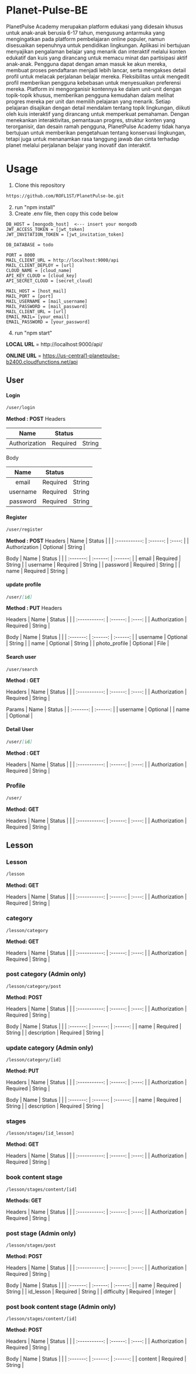 # Planet-Pulse-BE

PlanetPulse Academy merupakan platform edukasi yang didesain khusus untuk anak-anak berusia 6-17 tahun, mengusung antarmuka yang mengingatkan pada platform pembelajaran online populer, namun disesuaikan sepenuhnya untuk pendidikan lingkungan. Aplikasi ini bertujuan menyajikan pengalaman belajar yang menarik dan interaktif melalui konten edukatif dan kuis yang dirancang untuk memacu minat dan partisipasi aktif anak-anak. Pengguna dapat dengan aman masuk ke akun mereka, membuat proses pendaftaran menjadi lebih lancar, serta mengakses detail profil untuk melacak perjalanan belajar mereka. Fleksibilitas untuk mengedit profil memberikan pengguna kebebasan untuk menyesuaikan preferensi mereka. Platform ini mengorganisir kontennya ke dalam unit-unit dengan topik-topik khusus, memberikan pengguna kemudahan dalam melihat progres mereka per unit dan memilih pelajaran yang menarik. Setiap pelajaran disajikan dengan detail mendalam tentang topik lingkungan, diikuti oleh kuis interaktif yang dirancang untuk memperkuat pemahaman. Dengan menekankan interaktivitas, pemantauan progres, struktur konten yang terorganisir, dan desain ramah pengguna, PlanetPulse Academy tidak hanya bertujuan untuk memberikan pengetahuan tentang konservasi lingkungan, tetapi juga untuk menanamkan rasa tanggung jawab dan cinta terhadap planet melalui perjalanan belajar yang inovatif dan interaktif.

# Usage

1. Clone this repository

```markdown
https://github.com/ROFL1ST/PlanetPulse-be.git
```
2. run "npm install"
3. Create .env file, then copy this code below

```dotenv
DB_HOST = [mongodb_host]  <--- insert your mongodb
JWT_ACCESS_TOKEN = [jwt_token]
JWT_INVITATION_TOKEN = [jwt_invitation_token]

DB_DATABASE = todo

PORT = 8000
MAIL_CLIENT_URL = http://localhost:9000/api
MAIL_CLIENT_DEPLOY = [url]
CLOUD_NAME = [cloud_name]
API_KEY_CLOUD = [cloud_key]
API_SECRET_CLOUD = [secret_cloud]

MAIL_HOST = [host_mail]
MAIL_PORT = [port]
MAIL_USERNAME = [mail_username]
MAIL_PASSWORD = [mail_password]
MAIL_CLIENT_URL = [url]
EMAIL_MAIL= [your_email]
EMAIL_PASSWORD = [your_password]
```
4. run "npm start"

**LOCAL URL** = http://localhost:9000/api/

**ONLINE URL** = https://us-central1-planetpulse-b2400.cloudfunctions.net/api


## User

#### Login

```markdown
/user/login
```
**Method : POST**
Headers

|     Name      |  Status  |        |
| :-----------: | :------: | :----: |
| Authorization | Required | String |

Body

|   Name   |  Status  |         |
| :------: | :------: | :-----: |
| email    | Required | String  |
| username | Required | String  |
| password | Required | String  |

#### Register
```markdown
/user/register
```
**Method : POST**
Headers
|     Name      |  Status  |        |
| :-----------: | :------: | :----: |
| Authorization | Optional | String |

Body
|    Name     |  Status  |          |
| :-------: | :------: | :------: |
| email  | Required | String  |
| username  | Required | String  |
| password     | Required | String   |
| name       | Required | String   |

#### update profile
```markdown
/user/[id]
```
**Method : PUT**
Headers

Headers
|     Name      |  Status  |        |
| :-----------: | :------: | :----: |
| Authorization | Required | String |

Body
|    Name     |  Status  |          |
| :-------: | :------: | :------: |
| username  | Optional | String  |
| name     | Optional | String   |
| photo_profile | Optional | File   |

#### Search user

```markdown
/user/search
```
**Method : GET**

Headers
|     Name      |  Status  |        |
| :-----------: | :------: | :----: |
| Authorization | Required | String |

Params
|    Name     |  Status  | 
| :-------: | :------: |
| username  | Optional |
| name     | Optional |


#### Detail User
```markdown
/user/[id]
```
**Method : GET**

Headers
|     Name      |  Status  |        |
| :-----------: | :------: | :----: |
| Authorization | Required | String |

### Profile

```markdown
/user/
```

**Method: GET**

Headers
|     Name      |  Status  |        |
| :-----------: | :------: | :----: |
| Authorization | Required | String |


## Lesson

### Lesson
```markdown
/lesson
```

**Method: GET**

Headers
|     Name      |  Status  |        |
| :-----------: | :------: | :----: |
| Authorization | Required | String |


### category
```
/lesson/category
```

**Method: GET**

Headers
|     Name      |  Status  |        |
| :-----------: | :------: | :----: |
| Authorization | Required | String |


### post category (Admin only)
```
/lesson/category/post
```

**Method: POST**

Headers
|     Name      |  Status  |        |
| :-----------: | :------: | :----: |
| Authorization | Required | String |

Body
|    Name     |  Status  |          |
| :-------: | :------: | :------: |
| name     | Required | String   |
| description | Required | String   |

### update category (Admin only)
```
/lesson/category/[id]
```

**Method: PUT**

Headers
|     Name      |  Status  |        |
| :-----------: | :------: | :----: |
| Authorization | Required | String |

Body
|    Name     |  Status  |          |
| :-------: | :------: | :------: |
| name     | Required | String   |
| description | Required | String   |

### stages
```
/lesson/stages/[id_lesson]
```

**Method: GET**

Headers
|     Name      |  Status  |        |
| :-----------: | :------: | :----: |
| Authorization | Required | String |

### book content stage
```
/lesson/stages/content/[id]
```

**Methods: GET**

Headers
|     Name      |  Status  |        |
| :-----------: | :------: | :----: |
| Authorization | Required | String |

### post stage (Admin only)
```
/lesson/stages/post
```

**Method: POST**

Headers
|     Name      |  Status  |        |
| :-----------: | :------: | :----: |
| Authorization | Required | String |

Body
|    Name    |  Status  |          |
| :-------:  | :------: | :------: |
| name       | Required | String   |
| id_lesson  | Required | String   |
| difficulty | Required | Integer  |


### post book content stage (Admin only)
```
/lesson/stages/content/[id]
```

**Method: POST**

Headers
|     Name      |  Status  |        |
| :-----------: | :------: | :----: |
| Authorization | Required | String |

Body
|    Name    |  Status  |          |
| :-------:  | :------: | :------: |
| content    | Required | String   |

